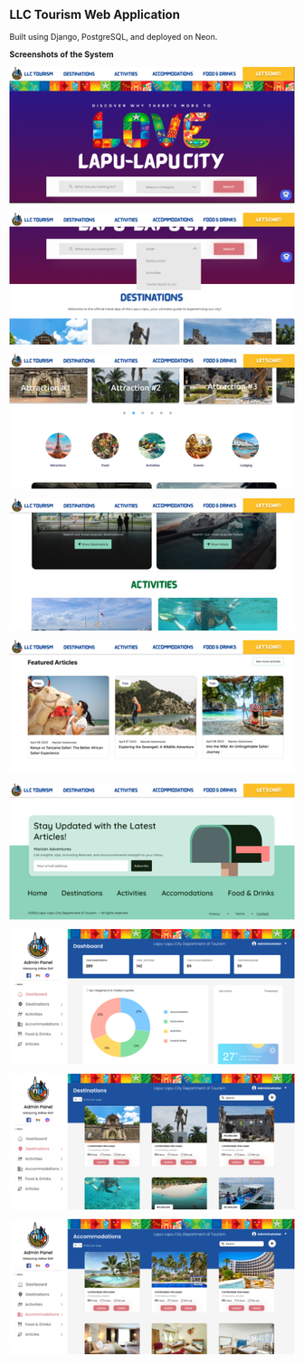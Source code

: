 ## LLC Tourism Web Application
Built using Django, PostgreSQL, and deployed on Neon.

**Screenshots of the System**

![Snapshot 1](/snapshots/1.png)  

![Snapshot 2](/snapshots/2.png)  

![Snapshot 3](/snapshots/3.png)  

![Snapshot 4](/snapshots/4.png)  

![Snapshot 5](/snapshots/5.png) 

![Snapshot 6](/snapshots/6.png)  

![Snapshot 7](/snapshots/7.png)  

![Snapshot 8](/snapshots/8.png)  

![Snapshot 9](/snapshots/9.png)
